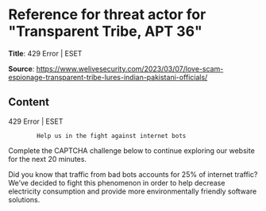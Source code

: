 # Reference for threat actor for "Transparent Tribe, APT 36"

**Title**: 429 Error | ESET

**Source**: https://www.welivesecurity.com/2023/03/07/love-scam-espionage-transparent-tribe-lures-indian-pakistani-officials/

## Content










429 Error | ESET

















            Help us in the fight against internet bots
        
Complete the CAPTCHA challenge below to continue exploring our website for the next 20 minutes.













Did you know that traffic from bad bots accounts for 25% of internet traffic?
We’ve decided to fight this phenomenon in order to help decrease electricity consumption and provide more environmentally friendly software solutions.











